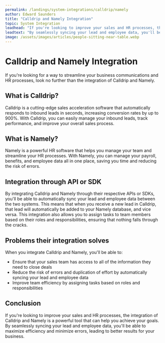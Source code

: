 ```yaml
---
permalink: /landings/system-integrations/calldrip/namely
author: Edward Saunders
title: "Calldrip and Namely Integration"
topic: System Integration
leadhead: "If you're looking to improve your sales and HR processes, the integration of Calldrip and Namely is a powerful tool that can help you achieve your goals"
leadtext: "By seamlessly syncing your lead and employee data, you'll be able to maximize efficiency and minimize errors, leading to better results for your business."
image: /assets/images/articles/people-sitting-near-table.webp
---
```

<div class="arttext">    <h1>Calldrip and Namely Integration</h1>
    <p>If you're looking for a way to streamline your business communications and HR processes, look no further than the integration of Calldrip and Namely.</p>
    <h2>What is Calldrip?</h2>
    <p>Calldrip is a cutting-edge sales acceleration software that automatically responds to inbound leads in seconds, increasing conversion rates by up to 900%. With Calldrip, you can easily manage your inbound leads, track performance, and improve your overall sales process.</p>
    <h2>What is Namely?</h2>
    <p>Namely is a powerful HR software that helps you manage your team and streamline your HR processes. With Namely, you can manage your payroll, benefits, and employee data all in one place, saving you time and reducing the risk of errors.</p>
    <h2>Integration through API or SDK</h2>
    <p>By integrating Calldrip and Namely through their respective APIs or SDKs, you'll be able to automatically sync your lead and employee data between the two systems. This means that when you receive a new lead in Calldrip, that lead will automatically be added to your Namely database, and vice versa. This integration also allows you to assign tasks to team members based on their roles and responsibilities, ensuring that nothing falls through the cracks.</p>
    <h2>Problems their integration solves</h2>
    <p>When you integrate Calldrip and Namely, you'll be able to:</p>
    <ul>
      <li>Ensure that your sales team has access to all of the information they need to close deals</li>
      <li>Reduce the risk of errors and duplication of effort by automatically syncing your lead and employee data</li>
      <li>Improve team efficiency by assigning tasks based on roles and responsibilities</li>
    </ul>
    <h2>Conclusion</h2>
    <p>If you're looking to improve your sales and HR processes, the integration of Calldrip and Namely is a powerful tool that can help you achieve your goals. By seamlessly syncing your lead and employee data, you'll be able to maximize efficiency and minimize errors, leading to better results for your business.</p>
</div>
